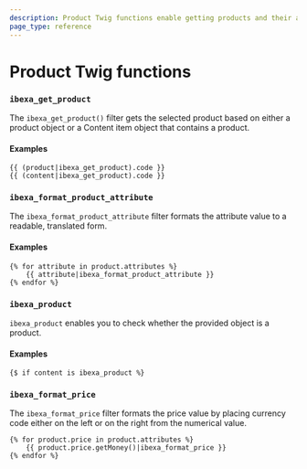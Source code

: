 ```yaml
---
description: Product Twig functions enable getting products and their attributes in templates.
page_type: reference
---
```


# Product Twig functions

### `ibexa_get_product`

The `ibexa_get_product()` filter gets the selected product
based on either a product object or a Content item object that contains a product.

#### Examples

``` hmml+twig
{{ (product|ibexa_get_product).code }}
{{ (content|ibexa_get_product).code }}
```

### `ibexa_format_product_attribute`

The `ibexa_format_product_attribute` filter formats the attribute value to a readable, translated form.

#### Examples

``` html+twig
{% for attribute in product.attributes %}
    {{ attribute|ibexa_format_product_attribute }}
{% endfor %}
```

### `ibexa_product`

`ibexa_product` enables you to check whether the provided object is a product.

#### Examples

``` html+twig
{$ if content is ibexa_product %}
```

### `ibexa_format_price`

The `ibexa_format_price` filter formats the price value by placing currency code 
either on the left or on the right from the numerical value.

``` html+twig
{% for product.price in product.attributes %}
    {{ product.price.getMoney()|ibexa_format_price }}
{% endfor %}
```
